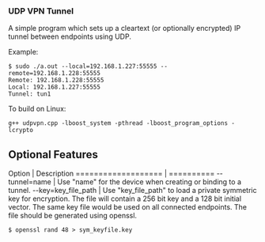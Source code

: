### UDP VPN Tunnel

A simple program which sets up a cleartext (or optionally encrypted) IP tunnel between endpoints using UDP.

Example:

```
$ sudo ./a.out --local=192.168.1.227:55555 --remote=192.168.1.228:55555
Remote: 192.168.1.228:55555
Local: 192.168.1.227:55555
Tunnel: tun1
```

To build on Linux:

```
g++ udpvpn.cpp -lboost_system -pthread -lboost_program_options -lcrypto
```

## Optional Features

Option              | Description
=================== | ==========
--tunnel=name       | Use "name" for the device when creating or binding to a tunnel.
--key=key_file_path | Use "key_file_path" to load a private symmetric key for encryption. The file will contain a 256 bit key and a 128 bit initial vector. The same key file would be used on all connected endpoints. The file should be generated using openssl.

```
$ openssl rand 48 > sym_keyfile.key
```

